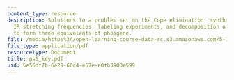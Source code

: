 ```yaml
---
content_type: resource
description: Solutions to a problem set on the Cope elimination, synthesis of molecules,
  IR stretching frequencies, labeling experiments, and decomposition of triphosgene
  to form three equivalents of phosgene.
file: /media/https%3A/open-learning-course-data-rc.s3.amazonaws.com/5-13-organic-chemistry-ii-fall-2003/5e56df7b6e2966c4e67ee0fb3903e599_ps5_key.pdf
file_type: application/pdf
resourcetype: Document
title: ps5_key.pdf
uid: 5e56df7b-6e29-66c4-e67e-e0fb3903e599
---
```


